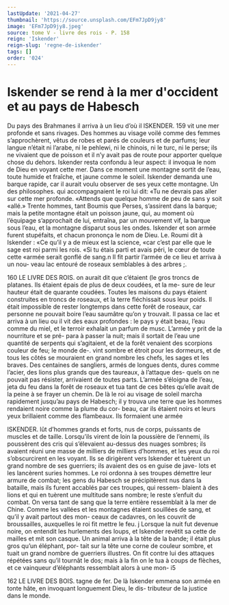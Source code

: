 ```yaml
---
lastUpdate: '2021-04-27'
thumbnail: 'https://source.unsplash.com/EFm7JpD9jy8'
image: 'EFm7JpD9jy8.jpeg'
source: tome V - livre des rois - P. 158
reign: 'Iskender'
reign-slug: 'regne-de-iskender'
tags: []
order: '024'
---
```


# Iskender se rend à la mer d'occident et au pays de Habesch

Du pays des Brahmanes il arriva à un lieu d’où il
lSKENDER. 159 vit une mer profonde et sans rivages. Des hommes
au visage voilé comme des femmes s’approchèrent,
vêtus de robes et parés de couleurs et de parfums;
leur langue n’était ni l’arabe, ni le pehlewi, ni le
chinois, ni le turc, ni le perse; ils ne vivaient que de poisson et il n’y avait pas de route pour apporter quelque chose du dehors. Iskender resta confondu à leur aspect: il invoqua le nom de Dieu en voyant cette mer. Dans ce moment une montagne sortit de l’eau, toute humide et fraîche, et jaune comme le soleil. Iskender demanda une barque rapide, car il aurait voulu observer de ses yeux cette montagne. Un des philosophes. qui accompagnaient le roi lui dit: «Tu ne devrais pas aller sur cette mer profonde. «Attends que quelque homme de peu de sans y soit «allé.» Trente hommes, tant Boumis que Perses, s’assirent dans la barque; mais la petite montagne était un poisson jaune, qui, au moment où l’équipage s’approchait de lui, entraîna, par un mouvement vif,
la barque sous l’eau, et la montagne disparut sous
les ondes. Iskender et son armée furent stupéfaits,
et chacun prononça le nom de Dieu. Le. Roumi dit
à Iskender : «Ce qu’il y a de mieux est la science,
«car c’est par elle que le sage est roi parmi les rois.
«Si tu étais parti et avais péri, le cœur de toute cette
«armée serait gonflé de sang.n
Il fit partir l’armée de ce lieu et arriva à un nou- veau lac entouré de roseaux semblables à des arbres ;.

160 LE LIVRE DES ROIS.
on aurait dit que c’étaient (le gros troncs de platanes.
Ils étaient épais de plus de deux coudées, et la me-
sure de leur hauteur était de quarante coudées. Toutes
les maisons du pays étaient construites en troncs de roseaux, et la terre fléchissait sous leur poids. Il était impossible de rester longtemps dans cette forêt de roseaux, car personne ne pouvait boire l’eau saumâtre qu’on y trouvait. Il passa ce lac et arriva à un lieu
ou il vit des eaux profondes : le pays y était beau, l’eau comme du miel, et le terroir exhalait un parfum
de musc. L’armée y prit de la nourriture et se pré-
para à passer la nuit; mais il sortait de l’eau une quantité de serpents qui s’agitaient, et de la forêt venaient des scorpions couleur de feu; le monde de-. vint sombre et étroit pour les dormeurs, et de tous les côtés se mouraient en grand nombre les chefs,
les sages et les braves. Des centaines de sangliers,
armés de longues dents, dures comme l’acier, des
lions plus grands que des taureaux, à l’attaque des-
quels on ne pouvait pas résister, arrivaient de toutes parts. L’armée s’éloigna de l’eau, jeta du feu dans la
forêt de roseaux et tua tant de ces bêtes qu’elle avait de la peine à se frayer un chemin.
De là le roi au visage de soleil marcha rapidement jusqu’au pays de Habesch; il y trouva une terre que
les hommes rendaient noire comme la plume du cor-
beau, car ils étaient noirs et leurs yeux brillaient comme des flambeaux. Ils formaient une armée

ISKENDER. lût d’hommes grands et forts, nus de corps, puissants
de muscles et de taille. Lorsqu’ils virent de loin la poussière de l’ennemi, ils poussèrent des cris qui s’élevaient au-dessus des nuages sombres; ils avaient
réuni une masse de milliers de milliers d’hommes,
et les yeux du roi s’obscurcirent en les voyant. Ils se dirigèrent vers Iskender et tuèrent un grand nombre
de ses guerriers; ils avaient des os en guise de jave- lots et les lancèrent suries hommes. Le roi ordonna
à ses troupes démettre leur armure de combat; les gens du Habesch se précipitèrent nus dans la bataille, mais ils furent accablés par ces troupes, qui ressem- blaient à des lions et qui en tuèrent une multitude sans nombre; le reste s’enfuit du combat. On versa tant de sang que la terre entière ressemblait à la mer de Chine. Comme les vallées et les montagnes étaient souillées de sang, et qu’il y avait partout des mon- ceaux de cadavres, on les couvrit de broussailles,
auxquelles le roi fit mettre le feu. j Lorsque la nuit fut devenue noire, on entendit les
hurlements des loups, et Iskender revêtit sa cette de mailles et mit son casque. Un animal arriva à la tête de la bande; il était plus gros qu’un éléphant, por-
tait sur la tête une corne de couleur sombre, et tuait un grand nombre de guerriers illustres. On fit contre lui des attaques répétées sans qu’il tournât le dos;
mais à la fin on le tua à coups de flèches, et ce vainqueur d’éléphants ressemblait alors à une mon-
i5

162 LE LIVRE DES BOIS.
tagne de fer. De là Iskender emmena son armée en tonte hâte, en invoquant longuement Dieu, le dis- tributeur de la justice dans le monde.
